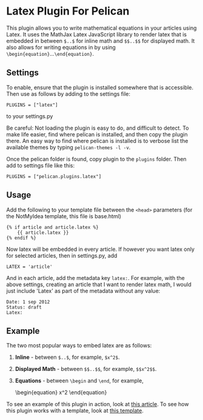 Latex Plugin For Pelican
========================

This plugin allows you to write mathematical equations in your articles using Latex.
It uses the MathJax Latex JavaScript library to render latex that is embedded in
between `$..$` for inline math and `$$..$$` for displayed math. It also allows for 
writing equations in by using `\begin{equation}`...`\end{equation}`.

Settings
--------
To enable, ensure that the plugin is installed somewhere that is accessible.
Then use as follows by adding to the settings file:

    PLUGINS = ["latex"]

to your settings.py

Be careful: Not loading the plugin is easy to do, and difficult to detect. To
make life easier, find where pelican is installed, and then copy the plugin
there. An easy way to find where pelican is installed is to verbose list the
available themes by typing `pelican-themes -l -v`. 

Once the pelican folder is found, copy plugin to the `plugins` folder. Then 
add to settings file like this:

    PLUGINS = ["pelican.plugins.latex"]

Usage
-----
Add the following to your template file between the `<head>` parameters (for
the NotMyIdea template, this file is base.html)

    {% if article and article.latex %}
        {{ article.latex }}
    {% endif %}

Now latex will be embedded in every article. If however you want latex only for
selected articles, then in settings.py, add

    LATEX = 'article'

And in each article, add the metadata key `latex:`. For example, with the above
settings, creating an article that I want to render latex math, I would just 
include 'Latex' as part of the metadata without any value:

    Date: 1 sep 2012
    Status: draft
    Latex:

Example
-------

The two most popular ways to embed latex are as follows:

1. **Inline** - between `$..$`, for example, `$x^2$`.
2. **Displayed Math** - between `$$..$$`, for example, `$$x^2$$`.
3. **Equations** - between `\begin` and `\end`, for example,


    \begin{equation}
        x^2
    \end{equation}

To see an example of this plugin in action, look at [this article](http://doctrina.org/How-RSA-Works-With-Examples.html). To see how
this plugin works with a template, look at [this template](https://github.com/barrysteyn/pelican_theme-personal_blog).
